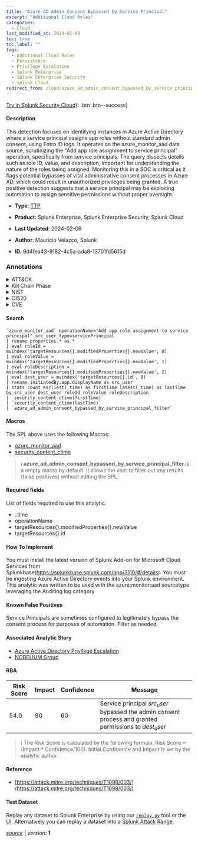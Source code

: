 ```yaml
---
title: "Azure AD Admin Consent Bypassed by Service Principal"
excerpt: "Additional Cloud Roles"
categories:
  - Cloud
last_modified_at: 2024-02-09
toc: true
toc_label: ""
tags:
  - Additional Cloud Roles
  - Persistence
  - Privilege Escalation
  - Splunk Enterprise
  - Splunk Enterprise Security
  - Splunk Cloud
redirect_from: cloud/azure_ad_admin_consent_bypassed_by_service_principal/
---
```




[Try in Splunk Security Cloud](https://www.splunk.com/en_us/cyber-security.html){: .btn .btn--success}

#### Description

This detection focuses on identifying instances in Azure Active Directory where a service principal assigns app roles without standard admin consent, using Entra ID logs. It operates on the azure_monitor_aad data source, scrutinizing the &#34;Add app role assignment to service principal&#34; operation, specifically from service principals. The query dissects details such as role ID, value, and description, important for understanding the nature of the roles being assigned. Monitoring this in a SOC is critical as it flags potential bypasses of vital administrative consent processes in Azure AD, which could result in unauthorized privileges being granted. A true positive detection suggests that a service principal may be exploiting automation to assign sensitive permissions without proper oversight.

- **Type**: [TTP](https://github.com/splunk/security_content/wiki/Detection-Analytic-Types)
- **Product**: Splunk Enterprise, Splunk Enterprise Security, Splunk Cloud

- **Last Updated**: 2024-02-09
- **Author**: Mauricio Velazco, Splunk
- **ID**: 9d4fea43-9182-4c5a-ada8-13701fd5615d

### Annotations
<details>
  <summary>ATT&CK</summary>

<div markdown="1">

#### [ATT&CK](https://attack.mitre.org/)

| ID          | Technique   | Tactic         |
| ----------- | ----------- |--------------- |
| [T1098.003](https://attack.mitre.org/techniques/T1098/003/) | Additional Cloud Roles | Persistence, Privilege Escalation |

</div>
</details>


<details>
  <summary>Kill Chain Phase</summary>

<div markdown="1">

* Installation
* Exploitation


</div>
</details>


<details>
  <summary>NIST</summary>

<div markdown="1">

* DE.CM



</div>
</details>

<details>
  <summary>CIS20</summary>

<div markdown="1">

* CIS 10



</div>
</details>

<details>
  <summary>CVE</summary>

<div markdown="1">


</div>
</details>


#### Search

```
`azure_monitor_aad` operationName="Add app role assignment to service principal" src_user_type=servicePrincipal 
| rename properties.* as *  
| eval roleId = mvindex('targetResources{}.modifiedProperties{}.newValue', 0) 
| eval roleValue = mvindex('targetResources{}.modifiedProperties{}.newValue', 1) 
| eval roleDescription = mvindex('targetResources{}.modifiedProperties{}.newValue', 2) 
| eval dest_user = mvindex('targetResources{}.id', 0) 
| rename initiatedBy.app.displayName as src_user 
| stats count earliest(_time) as firstTime latest(_time) as lastTime by src_user dest_user roleId roleValue roleDescription 
| `security_content_ctime(firstTime)` 
| `security_content_ctime(lastTime)`  
| `azure_ad_admin_consent_bypassed_by_service_principal_filter`
```

#### Macros
The SPL above uses the following Macros:
* [azure_monitor_aad](https://github.com/splunk/security_content/blob/develop/macros/azure_monitor_aad.yml)
* [security_content_ctime](https://github.com/splunk/security_content/blob/develop/macros/security_content_ctime.yml)

> :information_source:
> **azure_ad_admin_consent_bypassed_by_service_principal_filter** is a empty macro by default. It allows the user to filter out any results (false positives) without editing the SPL.



#### Required fields
List of fields required to use this analytic.
* _time
* operationName
* targetResources{}.modifiedProperties{}.newValue
* targetResources{}.id



#### How To Implement
You must install the latest version of Splunk Add-on for Microsoft Cloud Services from Splunkbase(https://splunkbase.splunk.com/app/3110/#/details). You must be ingesting Azure Active Directory events into your Splunk environment. This analytic was written to be used with the azure:monitor:aad sourcetype leveraging the Auditlog log category
#### Known False Positives
Service Principals are sometimes configured to legitimately bypass the consent process for purposes of automation. Filter as needed.

#### Associated Analytic Story
* [Azure Active Directory Privilege Escalation](/stories/azure_active_directory_privilege_escalation)
* [NOBELIUM Group](/stories/nobelium_group)




#### RBA

| Risk Score  | Impact      | Confidence   | Message      |
| ----------- | ----------- |--------------|--------------|
| 54.0 | 90 | 60 | Service principal $src_user$ bypassed the admin consent process and granted permissions to $dest_user$ |


> :information_source:
> The Risk Score is calculated by the following formula: Risk Score = (Impact * Confidence/100). Initial Confidence and Impact is set by the analytic author.


#### Reference

* [https://attack.mitre.org/techniques/T1098/003/](https://attack.mitre.org/techniques/T1098/003/)



#### Test Dataset
Replay any dataset to Splunk Enterprise by using our [`replay.py`](https://github.com/splunk/attack_data#using-replaypy) tool or the [UI](https://github.com/splunk/attack_data#using-ui).
Alternatively you can replay a dataset into a [Splunk Attack Range](https://github.com/splunk/attack_range#replay-dumps-into-attack-range-splunk-server)




[*source*](https://github.com/splunk/security_content/tree/develop/detections/cloud/azure_ad_admin_consent_bypassed_by_service_principal.yml) \| *version*: **1**